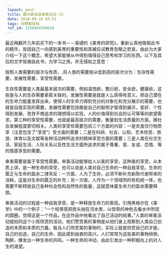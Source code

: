 ```yaml
---
 layout: post
 title: 跟大家谈谈审美活动（1）
 date: 2018-09-15 03:51
 tags: 旧博客存档
 ref_id: 1536954709650
---
```

最近再翻开几年前买下的一本书－－易键的《美育的研究》，重新认真地吸取此书的精华，皆因自己一向感到美育的重要性和其被应试教育忽略之悲哀，由此为大家介绍一下这个概念，希望大家能够从中得到值得自己思考和学习的东西。以下及其后的文字皆摘自此书，为学习之用，并无侵权之意思：





按照人类需要的层次与性质，,将人类的需要按从低到高的层次分为：生存性需要，发展性需要，享受性需要。



生存性需要是人类最基本层次的需要，例如温饱欲，繁衍欲，安全欲，健康欲，这些是与人的生存需要紧密关联的。发展性需要是就是人么获得有意义，把自己潜在的生命力能量发挥出来，使得人的生命力得到充分的对象化和充分展示的需要，也就是自我实现的需要。发展性需要包括像是自己的聪明才智得到展示，爱好、个性得到发展，孜孜不倦追求的理想得以实现，人的价值得到社会的认可等等的欲望需求。第三种的享受性需要，也就是最高层次的需要，衡量到生活质量的方面，跟社会发展程度密切相关。人类的享受性需要包括三个方面的内容：一是衣食住行物质享（注意包含了“享受”）受方面的需要；二是在科研、社会、认知、艺术欣赏、旅游、体育以及文娱等各种活动种所追求的精神享受方面的需要；三是人类在社交生活、家庭生活、人际关系以及性生活方面所追求的属于尊重、爱、友谊、恋情、等的情感享受的需要。



审美需要是属于享受性需要。审美活动能够给人以美的享受，这种美的享受，从本质上讲，是一种生命的享受，也可以说是人类对自己生命的一种自我享受。生命的匮乏与生命的盈余二律背反：一方面，人为了生存，必须不断补充新陈代谢带来的消耗，这是对生命的匮乏的补充；另一方面，人作为一个领域肉的有机统一体，也需要不断释放自己各种社会性和自然性的能量，这就意味着生命力的盈余需要释放。



审美活动的过程是一种自我享受，是一种释放生命力的表现。引用黑格尔在《美学》中的一个例子：“一个校男孩把势头抛在河水里，以惊奇的神色去看水中所现的圆圈，觉得这是一个作品。在这作品中他看出了自己活动的结果。”人类的审美活动就如同这个小孩欣赏的活动，他们赞赏美的事物是从他们身上观察到人类自己创造的本质和本质的力量。每当人们欣赏美的事物时，实际上就是欣赏自己的才能，自己的创造，自己的生命，因此感到由衷的高兴。人们常常为这些美的事物倾倒、陶醉，爆发出一种生命的共鸣，一种生命的冲动，由此引发出一种积极向上的对人生的渴望。

